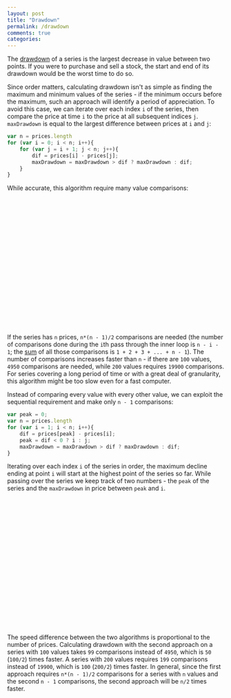 ```yaml
---
layout: post
title: "Drawdown"
permalink: /drawdown
comments: true
categories: 
---
```


<link rel="stylesheet" type="text/css" href="/javascripts/posts/drawDown/style.css">

The [drawdown][1] of a series is the largest decrease in value between two points. If you were to purchase and sell a stock, the start and end of its drawdown would be the worst time to do so. 

Since order matters, calculating drawdown isn't as simple as finding the maximum and minimum values of the series - if the minimum occurs before the maximum, such an approach will identify a period of appreciation. To avoid this case, we can iterate over each index <span class='i-text'>`i`</span> of the series, then compare the price at time <span class='i-text'>`i`</span> to the price at all subsequent indices <span class='j-text'>`j`</span>. <span class='maxDrawdown-text'>`maxDrawdown`</span> is equal to the largest difference between prices at <span class='i-text'>`i`</span> and <span class='j-text'>`j`</span>:

```javascript
var n = prices.length
for (var i = 0; i < n; i++){
    for (var j = i + 1; j < n; j++){
        dif = prices[i] - prices[j];
        maxDrawdown = maxDrawdown > dif ? maxDrawdown : dif; 
    }
}
```

While accurate, this algorithm require many value comparisons:

<div id='drawDownNaive' style='width: 100%; height: 300px'></div>

If the series has <span class='n-text'>`n`</span> prices, `n*(n - 1)/2` comparisons are needed (the number of comparisons done during the <span class='i-text'>`i`</span>th pass through the inner loop is `n - i - 1`; the [sum](http://en.wikipedia.org/wiki/Triangular_number) of all those comparisons is `1 + 2 + 3 + ... + n - 1`). The number of comparisons increases faster than `n` - if there are `100` values, `4950` comparisons are needed, while `200` values requires `19900` comparisons. For series covering a long period of time or with a great deal of granularity, this algorithm might be too slow even for a fast computer.

Instead of comparing every value with every other value, we can exploit the sequential requirement and make only `n - 1` comparisons: 

```javascript
var peak = 0;
var n = prices.length
for (var i = 1; i < n; i++){
    dif = prices[peak] - prices[i];
    peak = dif < 0 ? i : j; 
    maxDrawdown = maxDrawdown > dif ? maxDrawdown : dif; 
}
```

Iterating over each index <span class='i-text'>`i`</span> of the series in order, the maximum decline ending at point <span class='i-text'>`i`</span> will start at the highest point of the series so far. While passing over the series we keep track of two numbers - the <span class='peak-text'>`peak`</span> of the series and the <span class='maxDrawdown-text'>`maxDrawdown`</span> in price between <span class='peak-text'>`peak`</span> and <span class='i-text'>`i`</span>. 

<div id='oN' style='width: 100%; height: 300px'></div>

The speed difference between the two algorithms is proportional to the number of prices. Calculating drawdown with the second approach on a series with `100` values takes `99` comparisons instead of `4950`, which is `50` (`100/2`) times faster. A series with `200` values requires `199` comparisons instead of `19900`, which is `100` (`200/2`) times faster. In general, since the first approach requires `n*(n - 1)/2` comparisons for a series with <span class='n-text'>`n`</span> values and the second `n - 1` comparisons, the second approach will be `n/2` times faster.











<script src="/javascripts/libs/d3.4.11.js" type="text/javascript"></script>
<script src="/javascripts/libs/lodash.js" type="text/javascript"></script>
<script src="/javascripts/posts/negBarTransition/lib.js" type="text/javascript"></script>

<script src="/javascripts/posts/drawDown/scales.js" type="text/javascript"></script>
<script src="/javascripts/posts/drawDown/naive.js" type="text/javascript"></script>
<script src="/javascripts/posts/drawDown/oN.js" type="text/javascript"></script>
<script src="/javascripts/posts/drawDown/stylePost.js" type="text/javascript"></script>

<meta property="og:image" content="/images/thumbnails/215-teeth.png" />


[1]: http://en.wikipedia.org/wiki/Drawdown_(economics)
